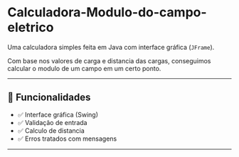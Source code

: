 # Calculadora-Modulo-do-campo-eletrico

Uma calculadora simples feita em Java com interface gráfica (`JFrame`).

Com base nos valores de carga e  distancia das cargas, conseguimos calcular o modulo de um campo em um certo ponto.

---

## 🚀 Funcionalidades

- ✅ Interface gráfica (Swing)
- ✅ Validação de entrada
- ✅ Calculo de distancia
- ✅ Erros tratados com mensagens

---
